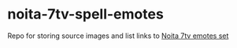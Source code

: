 # noita-7tv-spell-emotes
Repo for storing source images and list links to [Noita 7tv emotes set](https://7tv.app/emote-sets/64c6b5b7d5a34030d08eb201)
